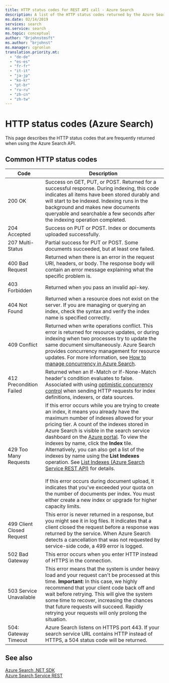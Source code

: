 ```yaml
---
title: HTTP status codes for REST API call - Azure Search
description: A list of the HTTP status codes returned by the Azure Search REST APIs.
ms.date: 02/14/2019
services: search
ms.service: search
ms.topic: conceptual
author: "Brjohnstmsft"
ms.author: "brjohnst"
ms.manager: cgronlun
translation.priority.mt:
  - "de-de"
  - "es-es"
  - "fr-fr"
  - "it-it"
  - "ja-jp"
  - "ko-kr"
  - "pt-br"
  - "ru-ru"
  - "zh-cn"
  - "zh-tw"
---
```

# HTTP status codes (Azure Search)
  This page describes the HTTP status codes that are frequently returned when using the Azure Search API.  

## Common HTTP status codes  

|Code|Description|  
|----------|-----------------|  
|200 OK|Success on GET, PUT, or POST. Returned for a successful response. During indexing, this code indicates all items have been stored durably and will start to be indexed. Indexing runs in the background and makes new documents queryable and searchable a few seconds after the indexing operation completed.|  
|204 Accepted|Success on PUT or POST. Index or documents uploaded successfully.|  
|207 Multi-Status|Partial success for PUT or POST. Some documents succeeded, but at least one failed.|  
|400 Bad Request|Returned when there is an error in the request URI, headers, or body. The response body will contain an error message explaining what the specific problem is.|  
|403 Forbidden|Returned when you pass an invalid api-key.|  
|404 Not Found|Returned when a resource does not exist on the server. If you are managing or querying an index, check the syntax and verify the index name is specified correctly.|  
|409 Conflict | Returned when write operations conflict. This error is returned for resource updates, or during indexing when two processes try to update the same document simultaneously. Azure Search provides concurrency management for resource updates. For more information, see [How to manage concurrency in Azure Search](https://docs.microsoft.com/azure/search/search-howto-concurrency).
|412 Precondition Failed|Returned when an If-Match or If-None-Match header's condition evaluates to false. Associated with using [optimistic concurrency control](https://www.ietf.org/rfc/rfc7232.txt) when sending HTTP requests for index definitions, indexers, or data sources.|  
|429 Too Many Requests|If this error occurs while you are trying to create an index, it means you already have the maximum number of indexes allowed for your pricing tier. A count of the indexes stored in Azure Search is visible in the search service dashboard on the [Azure portal](https://portal.azure.com). To view the indexes by name, click the **Index** tile. Alternatively, you can also get a list of the indexes by name using the **List Indexes** operation. See [List Indexes &#40;Azure Search Service REST API&#41;](list-indexes.md) for details.<br /><br /> If this error occurs during document upload, it indicates that you've exceeded your quota on the number of documents per index. You must either create a new index or upgrade for higher capacity limits.|  
|499 Client Closed Request| This error is never returned in a response, but you might see it in log files. It indicates that a client closed the request before a response was returned by the service. When Azure Search detects a cancellation that was not requested by service-side code, a 499 error is logged. |
|502 Bad Gateway|This error occurs when you enter HTTP instead of HTTPS in the connection.|  
|503 Service Unavailable|This error means that the system is under heavy load and your request can't be processed at this time. **Important:**  In this case, we highly recommend that your client code back off and wait before retrying. This will give the system some time to recover, increasing the chances that future requests will succeed. Rapidly retrying your requests will only prolong the situation.|  
|504: Gateway Timeout|Azure Search listens on HTTPS port 443. If your search service URL contains HTTP instead of HTTPS, a 504 status code will be returned.|  

## See also  
 [Azure Search .NET SDK](https://docs.microsoft.com/azure/search/search-api-versions)  
 [Azure Search Service REST](index.md)   
